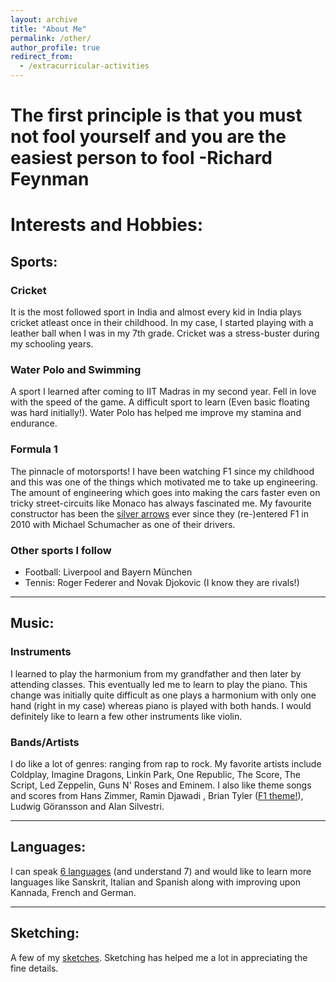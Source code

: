 ```yaml
---
layout: archive
title: "About Me"
permalink: /other/
author_profile: true
redirect_from:
  - /extracurricular-activities
---
```

# The first principle is that you must not fool yourself and you are the easiest person to fool -Richard Feynman


# Interests and Hobbies:
## Sports: ##
### Cricket
It is the most followed sport in India and almost every kid in India plays cricket atleast once in their childhood. In my case, I started playing with a leather ball when I was in my 7th grade. Cricket was a stress-buster during my schooling years.
### Water Polo and Swimming
A sport I learned after coming to IIT Madras in my second year. Fell in love with the speed of the game. A difficult sport to learn (Even basic floating was hard initially!). Water Polo has helped me improve my stamina and endurance. 
### Formula 1
The pinnacle of motorsports! I have been watching F1 since my childhood and this was one of the things which motivated me to take up engineering. The amount of engineering which goes into making the cars faster even on tricky street-circuits like Monaco has always fascinated me. My favourite constructor has been the [silver arrows](https://www.mercedesamgf1.com/en/) ever since they (re-)entered F1 in 2010 with Michael Schumacher as one of their drivers. 
### Other sports I follow
* Football: Liverpool and Bayern M&uuml;nchen
* Tennis: Roger Federer and Novak Djokovic (I know they are rivals!)
****************************************
## Music: ##
### Instruments
I learned to play the harmonium from my grandfather and then later by attending classes. This eventually led me to learn to play the piano. This change was initially quite difficult as one plays a harmonium with only one hand (right in my case) whereas piano is played with both hands. I would definitely like to learn a few other instruments like violin.
### Bands/Artists
I do like a lot of genres: ranging from rap to rock. My favorite artists include Coldplay, Imagine Dragons, Linkin Park, One Republic, The Score, The Script, Led Zeppelin, Guns N' Roses and Eminem.
I also like theme songs and scores from Hans Zimmer, Ramin Djawadi , Brian Tyler ([F1 theme!](https://www.youtube.com/watch?v=8AYy-BcjRXg)), Ludwig G&ouml;ransson and Alan Silvestri.
**************************************** 
## Languages: ##
I can speak [6 languages](https://drive.google.com/file/d/1BLh826hWjfB9WzqxdRMtBk1tdjcRABrI/view?usp=sharing) (and understand 7) and would like to learn more languages like Sanskrit, Italian and Spanish along with improving upon Kannada, French and German.
****************************************
## Sketching: ##
A few of my [sketches](https://drive.google.com/drive/folders/10i5ru6oahtPOYvSR3Yadbabe0xIXm_x9?usp=sharing). Sketching has helped me a lot in appreciating the fine details.
